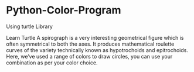 # Python-Color-Program
Using turtle Library 

Learn Turtle 
A spirograph is a very interesting geometrical figure which is often symmetrical to both the axes. It produces mathematical roulette curves of the variety technically known as hypotrochoids and epitrochoids. Here, we’ve used a range of colors to draw circles, you can use your combination as per your color choice.



